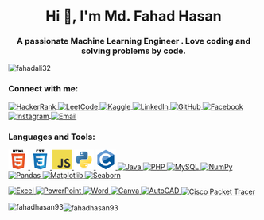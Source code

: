 <h1 align="center">Hi 👋, I'm Md. Fahad Hasan</h1>
<h3 align="center">A passionate Machine Learning Engineer . Love coding and solving problems by code.</h3>
<p align="left"> 
  <img src="https://komarev.com/ghpvc/?username=fahadali32&label=Profile%20views&color=0e75b6&style=flat" alt="fahadali32" />
</p>
<h3 align="left">Connect with me:</h3>
<p align="left">
  <a href="https://www.hackerrank.com/profile/mdfahadhasan627" target="_blank">
    <img align="center" src="https://raw.githubusercontent.com/rahuldkjain/github-profile-readme-generator/master/src/images/icons/Social/hackerrank.svg" alt="HackerRank" height="30" width="40" />
</a>
  <a href="https://leetcode.com/u/mdfahadhasan/" target="_blank">
    <img align="center" src="https://upload.wikimedia.org/wikipedia/commons/1/19/LeetCode_logo_black.png" alt="LeetCode" height="30" width="40" />
</a>
  <a href="https://www.kaggle.com/fahadhasan93" target="_blank">
    <img align="center" src="https://raw.githubusercontent.com/rahuldkjain/github-profile-readme-generator/master/src/images/icons/Social/kaggle.svg" alt="Kaggle" height="30" width="40" />
</a>

  <a href="https://www.linkedin.com/in/md-fahad-hasan-61720a350?lipi=urn%3Ali%3Apage%3Ad_flagship3_profile_view_base_contact_details%3BBNSwDClGSsOX6MKcPDho2w%3D%3D" target="blank">
    <img align="center" src="https://raw.githubusercontent.com/rahuldkjain/github-profile-readme-generator/master/src/images/icons/Social/linked-in-alt.svg" alt="LinkedIn" height="30" width="40" />
  </a>
  <a href="https://github.com/fahadhasan93" target="blank">
    <img align="center" src="https://raw.githubusercontent.com/rahuldkjain/github-profile-readme-generator/master/src/images/icons/Social/github.svg" alt="GitHub" height="30" width="40" />
  </a>
  <a href="https://www.facebook.com/profile.php?id=100027571990918" target="blank">
    <img align="center" src="https://raw.githubusercontent.com/rahuldkjain/github-profile-readme-generator/master/src/images/icons/Social/facebook.svg" alt="Facebook" height="30" width="40" />
  </a>
  <a href="https://www.instagram.com/fahad_hasan_mithu/target="blank">
    <img align="center" src="https://raw.githubusercontent.com/rahuldkjain/github-profile-readme-generator/master/src/images/icons/Social/instagram.svg" alt="Instagram" height="30" width="40" />
  </a>
  <a href="https://mail.google.com/mail/?view=cm&to=mdfahadhasan627@gmail.com" target="_blank">
   <img align="center" src="https://cdn.simpleicons.org/gmail" alt="Email" height="30" width="40" />
 </a>
</p>


<h3 align="left">Languages and Tools:</h3>
<p align="left">
  <!-- Programming Languages -->
  <a href="https://www.w3.org/html/" target="_blank"> 
    <img src="https://raw.githubusercontent.com/devicons/devicon/master/icons/html5/html5-original-wordmark.svg" alt="HTML5" width="40" height="40"/> 
  </a> 
  <a href="https://www.w3schools.com/css/" target="_blank"> 
    <img src="https://raw.githubusercontent.com/devicons/devicon/master/icons/css3/css3-original-wordmark.svg" alt="CSS3" width="40" height="40"/> 
  </a>
  <a href="https://developer.mozilla.org/en-US/docs/Web/JavaScript" target="_blank"> 
    <img src="https://raw.githubusercontent.com/devicons/devicon/master/icons/javascript/javascript-original.svg" alt="JavaScript" width="40" height="40"/> 
  </a>
  <a href="https://www.python.org" target="_blank"> 
    <img src="https://raw.githubusercontent.com/devicons/devicon/master/icons/python/python-original.svg" alt="Python" width="40" height="40"/> 
  </a>
  <a href="https://www.w3schools.com/c/" target="_blank"> 
    <img src="https://raw.githubusercontent.com/devicons/devicon/master/icons/c/c-original.svg" alt="C" width="40" height="40"/> 
  </a> 
 <a href="https://www.java.com/" target="_blank">
  <img src="https://cdn.jsdelivr.net/gh/devicons/devicon/icons/java/java-original.svg" alt="Java" width="40" height="40"/>
</a>

<a href="https://www.php.net/" target="_blank">
  <img src="https://cdn.jsdelivr.net/gh/devicons/devicon/icons/php/php-original.svg" alt="PHP" width="40" height="40"/>
</a>

<a href="https://www.mysql.com/" target="_blank">
  <img src="https://cdn.jsdelivr.net/gh/devicons/devicon/icons/mysql/mysql-original.svg" alt="MySQL" width="40" height="40"/>
</a>
  <a href="https://numpy.org/" target="_blank">
  <img src="https://cdn.jsdelivr.net/gh/devicons/devicon/icons/numpy/numpy-original.svg" alt="NumPy" width="40" height="40"/>
</a>

<a href="https://pandas.pydata.org/" target="_blank">
  <img src="https://cdn.jsdelivr.net/gh/devicons/devicon/icons/pandas/pandas-original.svg" alt="Pandas" width="40" height="40"/>
</a>

<a href="https://matplotlib.org/" target="_blank">
  <img src="https://cdn.jsdelivr.net/gh/devicons/devicon/icons/matplotlib/matplotlib-original.svg" alt="Matplotlib" width="40" height="40"/>
</a>

 <a href="https://seaborn.pydata.org/" target="_blank">
  <img src="https://raw.githubusercontent.com/seaborn/seaborn/master/doc/_static/logo-mark-lightbg.svg" alt="Seaborn" width="40" height="40"/>
 </a>
</p>

<p align="left">
  <!-- Tools -->
  <a href="https://www.microsoft.com/en-us/microsoft-365/excel" target="_blank"> 
    <img src="https://img.icons8.com/color/48/000000/microsoft-excel-2019.png" alt="Excel" width="40" height="40"/> 
  </a>
  <a href="https://www.microsoft.com/en-us/microsoft-365/powerpoint" target="_blank"> 
    <img src="https://img.icons8.com/color/48/000000/microsoft-powerpoint-2019.png" alt="PowerPoint" width="40" height="40"/> 
  </a>
  <a href="https://www.microsoft.com/en-us/microsoft-365/word" target="_blank"> 
    <img src="https://img.icons8.com/color/48/000000/microsoft-word-2019.png" alt="Word" width="40" height="40"/> 
  </a>
 <a href="https://www.canva.com/your-username" target="blank">
  <img src="https://img.icons8.com/color/48/000000/canva.png" alt="Canva" height="40" width="40" />
</a>
  <a href="https://www.autodesk.com/products/autocad/overview" target="_blank"> 
    <img src="https://img.icons8.com/color/48/000000/autocad.png" alt="AutoCAD" width="40" height="40"/> 
  </a>
<a href="https://www.netacad.com/courses/packet-tracer" target="_blank">
    <img align="center" src="https://img.icons8.com/?size=100&id=XEnbmdky0kzu&format=png&color=000000" alt="Cisco Packet Tracer" height="40" width="40" />
</a>

</p>



<p align="left">
  <img align="left" src="https://github-readme-stats.vercel.app/api/top-langs?username=fahadhasan93&show_icons=true&locale=en&layout=compact&hide=python,c,java,sql,javascript,css,html&custom_title=Most%20Used%20Languages" alt="fahadhasan93" />
</p>


<p align="left">
  <img align="center" src="https://github-readme-stats.vercel.app/api?username=fahadhasan93&show_icons=true&locale=en" alt="fahadhasan93" />
</p>



